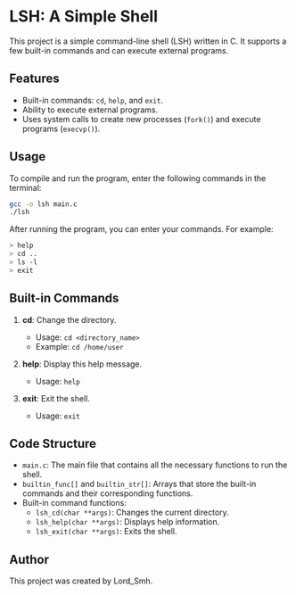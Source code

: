 # LSH: A Simple Shell

This project is a simple command-line shell (LSH) written in C. It supports a few built-in commands and can execute external programs.

## Features

- Built-in commands: `cd`, `help`, and `exit`.
- Ability to execute external programs.
- Uses system calls to create new processes (`fork()`) and execute programs (`execvp()`).

## Usage

To compile and run the program, enter the following commands in the terminal:

```sh
gcc -o lsh main.c
./lsh
```

After running the program, you can enter your commands. For example:

```sh
> help
> cd ..
> ls -l
> exit
```

## Built-in Commands

1. **cd**: Change the directory.
   - Usage: `cd <directory_name>`
   - Example: `cd /home/user`

2. **help**: Display this help message.
   - Usage: `help`

3. **exit**: Exit the shell.
   - Usage: `exit`

## Code Structure

- `main.c`: The main file that contains all the necessary functions to run the shell.
- `builtin_func[]` and `builtin_str[]`: Arrays that store the built-in commands and their corresponding functions.
- Built-in command functions:
  - `lsh_cd(char **args)`: Changes the current directory.
  - `lsh_help(char **args)`: Displays help information.
  - `lsh_exit(char **args)`: Exits the shell.

## Author

This project was created by Lord_Smh.
